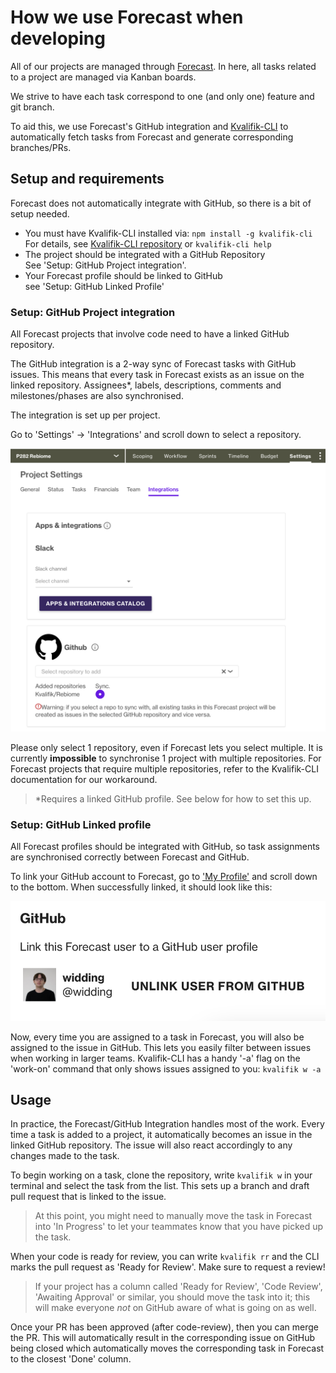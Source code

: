 # How we use Forecast when developing

All of our projects are managed through [Forecast](https://app.forecast.it). In here, all tasks related to a project are managed via Kanban boards.

We strive to have each task correspond to one (and only one) feature and git branch.

To aid this, we use Forecast's GitHub integration and [Kvalifik-CLI](https://github.com/Kvalifik/Kvalifik-CLI) to automatically fetch tasks from Forecast and generate corresponding branches/PRs.

## Setup and requirements

Forecast does not automatically integrate with GitHub, so there is a bit of setup needed.

- You must have Kvalifik-CLI installed via: `npm install -g kvalifik-cli`<br>
  For details, see [Kvalifik-CLI repository](https://github.com/Kvalifik/Kvalifik-CLI) or `kvalifik-cli help`
- The project should be integrated with a GitHub Repository<br>
  See 'Setup: GitHub Project integration'.
- Your Forecast profile should be linked to GitHub<br>
  see 'Setup: GitHub Linked Profile'

### Setup: GitHub Project integration

All Forecast projects that involve code need to have a linked GitHub repository.

The GitHub integration is a 2-way sync of Forecast tasks with GitHub issues. This means that every task in Forecast exists as an issue on the linked repository. Assignees\*, labels, descriptions, comments and milestones/phases are also synchronised.

The integration is set up per project.

Go to 'Settings' -> 'Integrations' and scroll down to select a repository.

![ ](assets/how-we-use-forecast/github_settings.png)

Please only select 1 repository, even if Forecast lets you select multiple. It is currently **impossible** to synchronise 1 project with multiple repositories. For Forecast projects that require multiple repositories, refer to the Kvalifik-CLI documentation for our workaround.

> \*Requires a linked GitHub profile. See below for how to set this up.

### Setup: GitHub Linked profile

All Forecast profiles should be integrated with GitHub, so task assignments are synchronised correctly between Forecast and GitHub.

To link your GitHub account to Forecast, go to ['My Profile'](https://app.forecast.it/my-profile/profile) and scroll down to the bottom. When successfully linked, it should look like this:

![](assets/how-we-use-forecast/github_linkedaccount.png)

Now, every time you are assigned to a task in Forecast, you will also be assigned to the issue in GitHub. This lets you easily filter between issues when working in larger teams. Kvalifik-CLI has a handy '-a' flag on the 'work-on' command that only shows issues assigned to you: `kvalifik w -a`

## Usage

In practice, the Forecast/GitHub Integration handles most of the work. Every time a task is added to a project, it automatically becomes an issue in the linked GitHub repository. The issue will also react accordingly to any changes made to the task.

To begin working on a task, clone the repository, write `kvalifik w` in your terminal and select the task from the list. This sets up a branch and draft pull request that is linked to the issue.

> At this point, you might need to manually move the task in Forecast into 'In Progress' to let your teammates know that you have picked up the task.

When your code is ready for review, you can write `kvalifik rr` and the CLI marks the pull request as 'Ready for Review'. Make sure to request a review!

> If your project has a column called 'Ready for Review', 'Code Review', 'Awaiting Approval' or similar, you should move the task into it; this will make everyone _not_ on GitHub aware of what is going on as well.

Once your PR has been approved (after code-review), then you can merge the PR. This will automatically result in the corresponding issue on GitHub being closed which automatically moves the corresponding task in Forecast to the closest 'Done' column.
